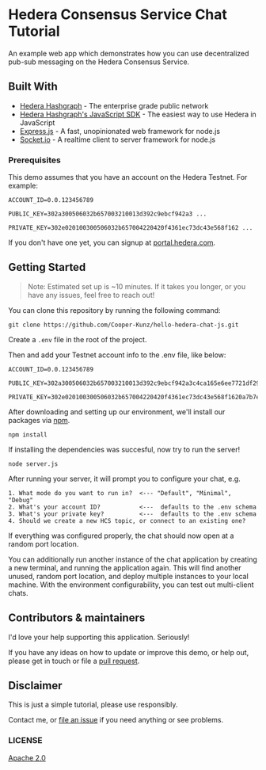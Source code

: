# Hedera Consensus Service Chat Tutorial

An example web app which demonstrates how you can use decentralized pub-sub messaging on the Hedera Consensus Service.

## Built With

- [Hedera Hashgraph](https://www.hedera.com/) - The enterprise grade public network
- [Hedera Hashgraph's JavaScript SDK](https://github.com/hashgraph/hedera-sdk-js) - The easiest way to use Hedera in JavaScript
- [Express.js](https://expressjs.com/) - A fast, unopinionated web framework for node.js
- [Socket.io](https://socket.io/) - A realtime client to server framework for node.js

### Prerequisites

This demo assumes that you have an account on the Hedera Testnet. For example:

```
ACCOUNT_ID=0.0.123456789

PUBLIC_KEY=302a300506032b657003210013d392c9ebcf942a3 ...

PRIVATE_KEY=302e020100300506032b657004220420f4361ec73dc43e568f162 ...
```

If you don't have one yet, you can signup at [portal.hedera.com](https://portal.hedera.com/).

## Getting Started

> Note: Estimated set up is ~10 minutes. If it takes you longer, or you have any issues, feel free to reach out!

You can clone this repository by running the following command:

```
git clone https://github.com/Cooper-Kunz/hello-hedera-chat-js.git
```

Create a `.env` file in the root of the project.

Then and add your Testnet account info to the .env file, like below:

```
ACCOUNT_ID=0.0.123456789

PUBLIC_KEY=302a300506032b657003210013d392c9ebcf942a3c4ca165e6ee7721df293960001dfe0c347ea8542ef6c4a4

PRIVATE_KEY=302e020100300506032b657004220420f4361ec73dc43e568f1620a7b7ecb7330790b8a1c7620f1ce353aa1de4f0eaa6
```

After downloading and setting up our environment, we'll install our packages via [npm](https://docs.npmjs.com/about-npm/).

```
npm install
```

If installing the dependencies was succesful, now try to run the server!

```
node server.js
```

After running your server, it will prompt you to configure your chat, e.g.

```
1. What mode do you want to run in?  <--- "Default", "Minimal", "Debug"
2. What's your account ID?           <---  defaults to the .env schema
3. What's your private key?          <---  defaults to the .env schema
4. Should we create a new HCS topic, or connect to an existing one?
```

If everything was configured properly, the chat should now open at a random port location.

You can additionally run another instance of the chat application by creating a new terminal, and running the application again. This will find another unused, random port location, and deploy multiple instances to your local machine. With the environment configurability, you can test out multi-client chats.

## Contributors & maintainers

I'd love your help supporting this application. Seriously!

If you have any ideas on how to update or improve this demo, or help out, please get in touch or file a [pull request](https://github.com/hashgraph/hedera-hcs-chat-js/pulls). 

## Disclaimer

This is just a simple tutorial, please use responsibly.

Contact me, or [file an issue](/issues) if you need anything or see problems.

### LICENSE

[Apache 2.0](LICENSE)